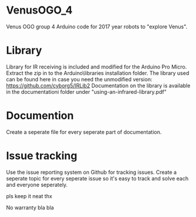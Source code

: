 # VenusOGO_4
Venus OGO group 4
Arduino code for 2017 year robots to "explore Venus".

# Library
Library for IR receiving is included and modified for the Arduino Pro Micro. Extract the zip in to the Arduino\libraries installation folder.
The library used can be found here in case you need the unmodified version: https://github.com/cyborg5/IRLib2
Documentation on the library is available in the documentationi folder under "using-an-infrared-library.pdf"

# Documention
Create a seperate file for every seperate part of documentation.

# Issue tracking
Use the issue reporting system on Github for tracking issues. Create a seperate topic for every seperate issue so it's easy to track and solve each and everyone seperately.

pls keep it neat thx


No warranty bla bla